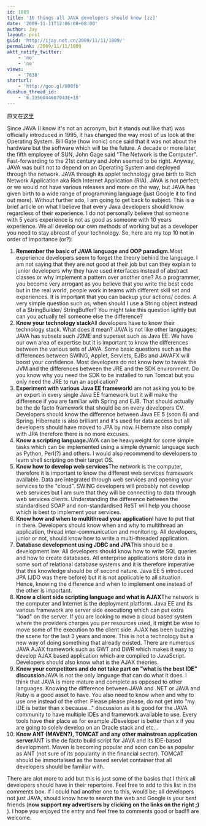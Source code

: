 ```yaml
---
id: 1809
title: '10 things all JAVA developers should know [zz]'
date: '2009-11-11T12:06:08+08:00'
author: Jay
layout: post
guid: 'http://ijay.net.cn/2009/11/11/1809/'
permalink: /2009/11/11/1809
aktt_notify_twitter:
    - 'no'
    - 'no'
views:
    - '7638'
shorturl:
    - 'http://goo.gl/U00fb'
duoshuo_thread_id:
    - '6.3356044687043E+18'
---
```


原文在<a href="http://armelnene.blogspot.com/2009/11/10-things-all-java-developers-should.html" target="_blank">这里</a>

Since JAVA (I know it's not an acronym, but it stands out like that) was officially introduced in 1995, it has changed the way most of us look at the Operating System. Bill Gate (how ironic) once said that it was not about the hardware but the software which will be the future. A decade or more later, the fifth employee of SUN, John Gage said "The Network is the Computer". Fast-forwarding to the 21st century and John seemed to be right. Anyway, JAVA was built not to depend on an Operating System and deployed through the network. JAVA through its applet technology gave birth to Rich Network Application aka Rich Internet Application (RIA). JAVA is not perfect; or we would not have various releases and more on the way, but JAVA has given birth to a wide range of programming language (just Google it to find out more). Without further ado, I am going to get back to subject. This is a brief
article on what I believe that every Java developers should know regardless of their experience. I do not personally believe that someone with 5 years experience is not as good as someone with 10 years experience. We all develop our own methods of working but as a developer you need to stay abreast of your technology. So, here are my top 10 not in order of importance (or?):
<ol>
	<li><strong>Remember the basic of JAVA language and OOP paradigm.</strong>Most experience developers seem to forget the theory behind the language. I am not saying that they are not good at their job but can they explain to junior developers why they have used interfaces instead of abstract classes or why implement a pattern over another one? As a programmer, you become very arrogant as you believe that you write the best code but in the real world, people work in teams with different skill set and experiences. It is important that you can backup your actions/ codes. A very simple question such as; when should I use a String object instead of a StringBuilder/ StringBuffer? You might take this question lightly but can you actually tell someone else the
difference?</li>
	<li><strong>Know your technology stack</strong>All developers have to know their technology stack. What does it mean? JAVA is not like other languages; JAVA has subsets such J2ME and superset such as Java EE. We have our own area of expertise but it is important to know the differences between the various sets of JAVA. Some basic questions such as the differences between SWING, Applet,
Servlets, EJBs and JAVAFX will boost your confidence. Most developers do not know how to tweak the JVM and the differences between the JRE and the SDK environment. Do you know why you need the SDK to be installed to run Tomcat but you only need the JRE to run an application?</li>
	<li><strong>Experiment with various Java EE framework</strong>I am not asking you to be an expert in every single Java EE framework but it will make the difference if you are familiar with Spring and EJB. That should actually be the de facto framework that should be on every developers CV. Developers should know the difference between Java EE 5 (soon 6) and Spring. Hibernate is also brilliant and it's used for data access but all developers should have moved to JPA by now. Hibernate also comply with JPA therefore there is no more excuses.</li>
	<li><strong>Know a scripting language</strong>JAVA can be heavyweight for some simple tasks which can be implemented using a simple dynamic language such as Python, Perl(?) and others. I would also recommend to developers to learn shell scripting on their target OS.</li>
	<li><strong>Know how to develop web services</strong>The network is the computer, therefore it is important to know the different web services framework available. Data are integrated through web services and opening your services to the "cloud". SWING developers will probably not develop web services but I am sure that they will be connecting to data through web services clients. Understanding the difference between the standardised SOAP and non-standardised ReST will help you choose which is best to implement your services.</li>
	<li><strong>Know how and when to multithread your application</strong>I have to put that in there. Developers should know when and why to multithread an application, thread inter-communication and monitoring. All developers, junior or not, should know how to write a multi-threaded application.</li>
	<li><strong>Database development using JDBC and JPA</strong>This should be a development law. All developers should know how to write SQL queries and how to create databases. All enterprise applications store data in some sort of relational database systems and it is therefore imperative that this knowledge should be of second nature. Java EE 5 introduced JPA (JDO was there before) but it is not
applicable to all situation. Hence, knowing the difference and when to implement one instead of the other is important.</li>
	<li><strong>Know a client side scripting language and what is AJAX</strong>The network is the computer and Internet is the deployment platform. Java EE and its various framework are server side executiong which can put extra "load" on the server. If you are looking to move a cloud based system where the providers charges you per resources used, it might be wise to move some of the execution to the client side. AJAX
has been buzzing the scene for the last 3 years and more. This is not a technology but a new way of doing something that already existed. There are numerous JAVA AJAX framework such as GWT and DWR which makes it easy to develop AJAX based application which are compiled to JavaScript. Developers should also know what is the AJAX theories.</li>
	<li><strong>Know your competitors and do not take part on "what is the best IDE" discussion</strong>JAVA is not the only language that can do what it does. I think that JAVA is more mature and complete as opposed to other languages. Knowing the difference between JAVA and .NET or JAVA and Ruby is a good asset to have. You also need to know when and why to use one instead of the other. Please please please, do not get into "my IDE is better than x because..." discussion as it is good for the JAVA community to have multiple IDEs and framework available to use. Every tools have their place as for example JDeveloper is better than x if you are going to solely develop on an Oracle stack and etc...</li>
	<li><strong>Know ANT (MAVEN?), TOMCAT and any other mainstrean application server</strong>ANT is the de facto build script for JAVA and its IDE-based development. Maven is becoming popular and soon can be as popular as ANT (not sure of its popularity in the financial sector). TOMCAT should be immortalised as the based servlet container that all developers should be familiar with.</li>
</ol>
There are alot more to add but this is just some of the basics that I think all developers should have in their repertoire. Feel free to add to this list in the comments box. If I could had another one to this, would be; all developers not just JAVA, should know how to search the web and Google is your best friends (<strong>now support my advertisers by clicking on the links on the right ;)</strong> ). I hope you enjoyed the entry and feel free to comments good or bad!!! are welcome.